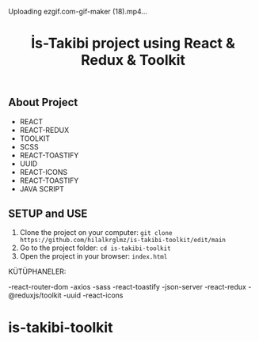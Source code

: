 


Uploading ezgif.com-gif-maker (18).mp4…



<!DOCTYPE html>
<html lang="en">
<head>
    <meta charset="UTF-8">
    <meta name="viewport" content="width=device-width, initial-scale=1.0">
</head>
<body>
    <header>
        <h1> İs-Takibi project using React & Redux & Toolkit </h1>
    </header>
    <div class="container">
        <h2>About Project</h2>
            <ul>
                <li>REACT</li>
                <li>REACT-REDUX</li>
                <li>TOOLKIT</li>
                <li>SCSS</li>
                <li>REACT-TOASTIFY</li>
                <li>UUID</li>
                <li>REACT-ICONS</li>
                <li>REACT-TOASTIFY</li>
                <li>JAVA SCRIPT</li>
              </ul>
            <h2>SETUP and USE</h2>
        <ol>
            <li>Clone the project on your computer: <code>git clone https://github.com/hilalkrglmz/is-takibi-toolkit/edit/main</code></li>
            <li>Go to the project folder: <code>cd is-takibi-toolkit</code></li>
            <li>Open the project in your browser: <code>index.html</code></li>
        </ol>
    </div>
</body>
</html>


KÜTÜPHANELER:

-react-router-dom
-axios
-sass
-react-toastify
-json-server
-react-redux
-@reduxjs/toolkit
-uuid
-react-icons
# is-takibi-toolkit
